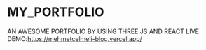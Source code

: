 # MY_PORTFOLIO
AN AWESOME PORTFOLIO BY USING THREE JS AND REACT
LIVE DEMO:https://mehmetcelmeli-blog.vercel.app/

